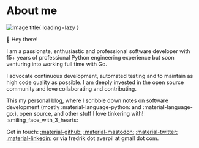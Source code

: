 # About me

![Image title](https://github.com/fredrikaverpil.png){ loading=lazy }

:wave: Hey there!

I am a passionate, enthusiastic and professional software developer with 15+ years of professional Python engineering experience but soon venturing into working full time with Go.

I advocate continuous development, automated testing and to maintain as high code quality as possible. I am deeply invested in the open source community and love collaborating and contributing.

This my personal blog, where I scribble down notes on software development (mostly :material-language-python: and :material-language-go:), open source, and other stuff I love tinkering with! :smiling_face_with_3_hearts:

Get in touch: [:material-github:](https://github.com/fredrikaverpil)
[:material-mastodon:](https://fosstodon.org/@fredrikaverpil)
[:material-twitter:](https://twitter.com/fredrikaverpil)
[:material-linkedin:](https://www.linkedin.com/in/fredrik/) or via fredrik dot averpil at gmail dot com.

